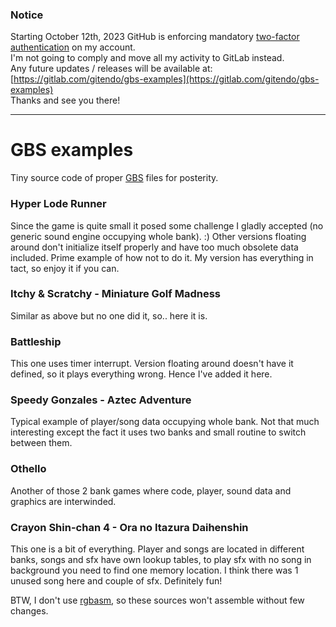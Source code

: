 ### Notice
Starting October 12th, 2023 GitHub is enforcing mandatory [two-factor authentication](https://github.blog/2023-03-09-raising-the-bar-for-software-security-github-2fa-begins-march-13/) on my account.  
I'm not going to comply and move all my activity to GitLab instead.  
Any future updates / releases will be available at: [https://gitlab.com/gitendo/gbs-examples](https://gitlab.com/gitendo/gbs-examples)  
Thanks and see you there!
___

# GBS examples
Tiny source code of proper [GBS](http://ocremix.org/info/GBS_Format_Specification) files for posterity.

### Hyper Lode Runner
Since the game is quite small it posed some challenge I gladly accepted (no generic sound engine occupying whole bank). :) Other versions floating around don't initialize itself properly and have too much obsolete data included. Prime example of how not to do it. My version has everything in tact, so enjoy it if you can. 

### Itchy & Scratchy - Miniature Golf Madness
Similar as above but no one did it, so.. here it is.

### Battleship
This one uses timer interrupt. Version floating around doesn't have it defined, so it plays everything wrong. Hence I've added it here.

### Speedy Gonzales - Aztec Adventure
Typical example of player/song data occupying whole bank. Not that much interesting except the fact it uses two banks and small routine to switch between them.

### Othello
Another of those 2 bank games where code, player, sound data and graphics are interwinded. 

### Crayon Shin-chan 4 - Ora no Itazura Daihenshin
This one is a bit of everything. Player and songs are located in different banks, songs and sfx have own lookup tables, to play sfx with no song in background you need to find one memory location. I think there was 1 unused song here and couple of sfx. Definitely fun!

BTW, I don't use [rgbasm](https://github.com/rednex/rgbds), so these sources won't assemble without few changes.
